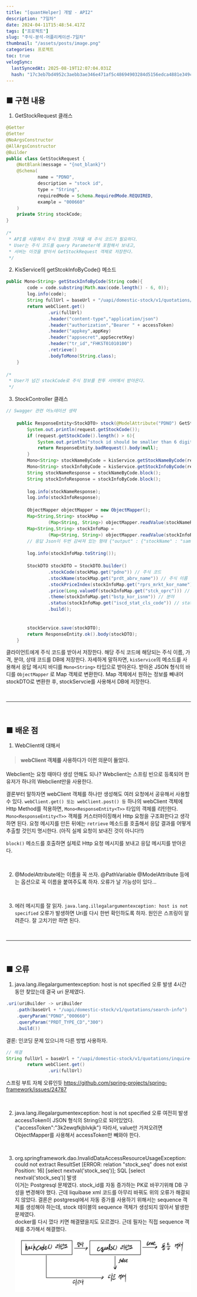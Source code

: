 ```yaml
---
title: "[quantHelper] 개발 - API2"
description: "7일차"
date: 2024-04-11T15:48:54.417Z
tags: ["프로젝트"]
slug: "주식-분석-어플리케이션-7일차"
thumbnail: "/assets/posts/image.png"
categories: 프로젝트
toc: true
velogSync:
  lastSyncedAt: 2025-08-19T12:07:04.031Z
  hash: "17c3eb7bd4952c3aebb3ae346e471af5c48694903284d5156edca4881e349c11"
---
```


## ■ 구현 내용

1. GetStockRequest 클래스
```java
@Getter
@Setter
@NoArgsConstructor
@AllArgsConstructor
@Builder
public class GetStockRequest {
    @NotBlank(message = "{not_blank}")
    @Schema(
            name = "PDNO",
            description = "stock id",
            type = "String",
            requiredMode = Schema.RequiredMode.REQUIRED,
            example = "000660"
    )
    private String stockCode;
}

/*
 * API를 사용해서 주식 정보를 가져올 때 주식 코드가 필요하다.
 * User는 주식 코드를 query Parameter에 포함해서 보내고, 
 * 서버는 이것을 받아서 GetStockRequest 객체로 저장한다.
 */
```
2. KisService의 getStcokInfoByCode() 메소드
```java
public Mono<String> getStockInfoByCode(String code){
        code = code.substring(Math.max(code.length() - 6, 0));
        log.info(code);
        String fullUrl = baseUrl + "/uapi/domestic-stock/v1/quotations/inquire-price" + "?fid_cond_mrkt_div_code=J&fid_input_iscd=" + code;
        return webClient.get()
                .uri(fullUrl)
                .header("content-type","application/json")
                .header("authorization","Bearer " + accessToken)
                .header("appkey",appKey)
                .header("appsecret",appSecretKey)
                .header("tr_id","FHKST01010100")
                .retrieve()
                .bodyToMono(String.class);
    }
    
/*
 * User가 넘긴 stockCode로 주식 정보를 한투 서버에서 받아온다.
 */
```
3. StockController 클래스
```java
// Swagger 관련 어노테이션 생략

    public ResponseEntity<StockDTO> stock(@ModelAttribute("PDNO") GetStockRequest request) throws JsonProcessingException {
        System.out.println(request.getStockCode());
        if (request.getStockCode().length() > 6){
            System.out.println("stock id should be smaller than 6 digits");
            return ResponseEntity.badRequest().body(null);
        }
        Mono<String> stockNameByCode = kisService.getStockNameByCode(request.getStockCode()); // 주식 코드로 주식 이름 조회 
        Mono<String> stockInfoByCode = kisService.getStockInfoByCode(request.getStockCode()); // 주식 코드로 주식 정보 조회
        String stockNameResponse = stockNameByCode.block();
        String stockInfoResponse = stockInfoByCode.block();

        log.info(stockNameResponse);
        log.info(stockInfoResponse);

        ObjectMapper objectMapper = new ObjectMapper();
        Map<String,String> stockMap = 
                (Map<String, String>) objectMapper.readValue(stockNameResponse, Map.class).get("output");
        Map<String,String> stockInfoMap = 
                (Map<String, String>) objectMapper.readValue(stockInfoResponse, Map.class).get("output");
        // 응답 Json이 두번 감싸져 있는 형태 {"output" : {"stockName" : "samsung"}} 이런식으로
        
        log.info(stockInfoMap.toString());

        StockDTO stockDTO = StockDTO.builder()
                .stockCode(stockMap.get("pdno")) // 주식 코드
                .stockName(stockMap.get("prdt_abrv_name")) // 주식 이름
                .stockPriceIndex(stockInfoMap.get("rprs_mrkt_kor_name")) // KOSPI200, KOSPI, KOSDAQ 등
                .price(Long.valueOf(stockInfoMap.get("stck_oprc"))) // 가격 (당일 종가)
                .theme(stockInfoMap.get("bstp_kor_isnm")) // 분야
                .status(stockInfoMap.get("iscd_stat_cls_code")) // status Code
                .build();


        stockService.save(stockDTO);
        return ResponseEntity.ok().body(stockDTO);
    }
```
클라이언트에게 주식 코드를 받아서 저장한다.
해당 주식 코드에 해당되는 주식 이름, 가격, 분야, 상태 코드를 DB에 저장한다.
자세하게 말하자면, ```kisService```의 메소드를 사용해서 응답 메시지 바디를 ```Mono<String>``` 타입으로 받아온다.
받아온 JSON 형식의 바디를 ```ObjectMapper``` 로 Map 객체로 변환한다.
Map 객체에서 원하는 정보를 빼내어 stockDTO로 변환한 후, stockServcie를 사용해서 DB에 저장한다.

<br>

---

<br>

## ■ 배운 점
1. WebClient에 대해서

> #### webClient 객체를 사용하다가 이런 의문이 들었다.
Webclient는 요청 때마다 생성 안해도 되나?
Webclient는 스프링 빈으로 등록되어 한 유저가 하나의 Webclient만을 사용한다.

결론부터 말하자면 webClient 객체를 하나만 생성해도 여러 요청에서 공유해서 사용할 수 있다.
```webClient.get() 또는 webClient.post() 등``` 하나의 webClient 객체에 Http Method를 적용하면, ```Mono<ResponseEntity<T>>``` 타입의 객체를 리턴한다.
```Mono<ResponseEntity<T>>``` 객체를 커스터마이징해서 Http 요청을 구조화한다고 생각하면 된다.
요청 메시지를 만든 뒤에는 ```retrieve``` 메소드를 호출해서 응답 결과를 어떻게 추출할 것인지 명시한다. (아직 실제 요청이 보내진 것이 아니다!!)

```block()``` 메소드를 호출하면 실제로 Http 요청 메시지를 보내고 응답 메시지를 받아온다.

<br>

2. @ModelAttribute에는 이름을 꼭 쓰자.
@PathVariable
@ModelAttribute 등에는 옵션으로 꼭 이름을 붙여주도록 하자.
오류가 날 가능성이 있다...


<br>

3. 에러 메시지를 잘 읽자.
```java.lang.illegalargumentexception: host is not specified``` 오류가 발생하면 Uri를 다시 한번 확인하도록 하자.
원인은 스프링이 알려준다. 잘 고치기만 하면 된다.

<br>

---

<br>

## ■ 오류
1. java.lang.illegalargumentexception: host is not specified 오류 발생
4시간동안 찾았는데 결국 uri 문제였다.
```java
.uri(uriBuilder -> uriBuilder
	.path(baseUrl + "/uapi/domestic-stock/v1/quotations/search-info")
	.queryParam("PDNO","000660")
	.queryParam("PRDT_TYPE_CD","300")
	.build())
```
결론: 인코딩 문제 있으니까 다른 방법 사용하자.
```java
// 해결
String fullUrl = baseUrl + "/uapi/domestic-stock/v1/quotations/inquire-price" + "?fid_cond_mrkt_div_code=J&fid_input_iscd=" + code;
        return webClient.get()
                .uri(fullUrl)
```
스프링 부트 자체 오류인듯
https://github.com/spring-projects/spring-framework/issues/24787


<br>

2. java.lang.illegalargumentexception: host is not specified 오류 여전히 발생<br>
accessToken이 JSON 형식의 String으로 되어있었다.
{"accessToken":"3k2ewqfkjblvkjk"}
따라서, value만 가져오려면 ObjectMapper를 사용해서 accessToken만 빼와야 한다.

<br>

3. org.springframework.dao.InvalidDataAccessResourceUsageException: could not extract ResultSet [ERROR: relation "stock_seq" does not exist Position: 16] [select nextval('stock_seq')]; SQL [select nextval('stock_seq')] 발생<br>
이거는 Postgresql 문제였다.
stock_id를 자동 증가하는 PK로 바꾸기위해 DB 구성을 변경해야 했다.
근데 liquibase xml 코드를 아무리 바꿔도 위의 오류가 해결되지 않았다.
결론은 postgresql에서 자동 증가를 사용하기 위해서는 sequence 객체를 생성해야 하는데, stock 테이블의 sequence 객체가 생성되지 않아서 발생한 문제였다.<br>
docker를 다시 껐다 키면 해결됐을지도 모르겠다.
근데 필자는 직접 sequence 객체를 추가해서 해결했다.
![](/assets/posts/image.png)


